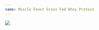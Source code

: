 ```yaml
---
name: Muscle Feast Grass Fed Whey Protein
---
```


<a href="https://www.amazon.com/dp/B00506DSTY/ref=as_li_ss_il?coliid=I19KLXMTFR5074&colid=3A3G5PQI6U2UN&psc=1&ref_=lv_ov_lig_dp_it&linkCode=li2&tag=kombatkitchen-20&linkId=1a8d1c5763e50e93811e4a8426b1d798&language=en_US" target="_blank"><img border="0" src="//ws-na.amazon-adsystem.com/widgets/q?_encoding=UTF8&ASIN=B00506DSTY&Format=_SL160_&ID=AsinImage&MarketPlace=US&ServiceVersion=20070822&WS=1&tag=kombatkitchen-20&language=en_US" ></a><img src="https://ir-na.amazon-adsystem.com/e/ir?t=kombatkitchen-20&language=en_US&l=li2&o=1&a=B00506DSTY" width="1" height="1" border="0" alt="" style="border:none !important; margin:0px !important;" />
